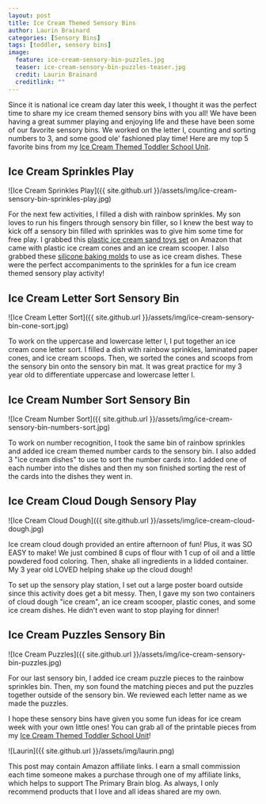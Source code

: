 ```yaml
---
layout: post
title: Ice Cream Themed Sensory Bins
author: Laurin Brainard
categories: [Sensory Bins]
tags: [toddler, sensory bins]
image:
  feature: ice-cream-sensory-bin-puzzles.jpg
  teaser: ice-cream-sensory-bin-puzzles-teaser.jpg
  credit: Laurin Brainard
  creditlink: ""
---
```

Since it is national ice cream day later this week, I thought it was the perfect time to share my ice cream themed sensory bins with you all! We have been having a great summer playing and enjoying life and these have been some of our favorite sensory bins. We worked on the letter I, counting and sorting numbers to 3, and some good ole' fashioned play time! Here are my top 5 favorite bins from my [Ice Cream Themed Toddler School Unit](https://www.teacherspayteachers.com/Product/Toddler-Lesson-Plans-Ice-Cream-Themed-Lessons-4635846?utm_source=My%20Blog&utm_campaign=Ice%20Cream%20Sensory%20Bins%20Blog%20Post).

## Ice Cream Sprinkles Play
![Ice Cream Sprinkles Play]({{ site.github.url }}/assets/img/ice-cream-sensory-bin-sprinkles-play.jpg)

For the next few activities, I filled a dish with rainbow sprinkles. My son loves to run his fingers through sensory bin filler, so I knew the best way to kick off a sensory bin filled with sprinkles was to give him some time for free play. I grabbed this [plastic ice cream sand toys set](https://www.amazon.com/gp/product/B07D7PS7T7/ref=as_li_tl?ie=UTF8&camp=1789&creative=9325&creativeASIN=B07D7PS7T7&linkCode=as2&tag=theprimarybra-20&linkId=2f3a2cff38379c8a29f7a5a15c809dd4) on Amazon that came with plastic ice cream cones and an ice cream scooper. I also grabbed these [silicone baking molds](https://www.amazon.com/gp/product/B01KWTGAVQ/ref=as_li_tl?ie=UTF8&camp=1789&creative=9325&creativeASIN=B01KWTGAVQ&linkCode=as2&tag=theprimarybra-20&linkId=63db0fa81f228cf428a3653e81f70c96) to use as ice cream dishes. These were the perfect accompaniments to the sprinkles for a fun ice cream themed sensory play activity! 

## Ice Cream Letter Sort Sensory Bin
![Ice Cream Letter Sort]({{ site.github.url }}/assets/img/ice-cream-sensory-bin-cone-sort.jpg)

To work on the uppercase and lowercase letter I, I put together an ice cream cone letter sort. I filled a dish with rainbow sprinkles, laminated paper cones, and ice cream scoops. Then, we sorted the cones and scoops from the sensory bin onto the sensory bin mat. It was great practice for my 3 year old to differentiate uppercase and lowercase letter I.

## Ice Cream Number Sort Sensory Bin
![Ice Cream Number Sort]({{ site.github.url }}/assets/img/ice-cream-sensory-bin-numbers-sort.jpg)

To work on number recognition, I took the same bin of rainbow sprinkles and added ice cream themed number cards to the sensory bin. I also added 3 "ice cream dishes" to use to sort the number cards into. I added one of each number into the dishes and then my son finished sorting the rest of the cards into the dishes they went in. 

## Ice Cream Cloud Dough Sensory Play
![Ice Cream Cloud Dough]({{ site.github.url }}/assets/img/ice-cream-cloud-dough.jpg)

Ice cream cloud dough provided an entire afternoon of fun! Plus, it was SO EASY to make! We just combined 8 cups of flour with 1 cup of oil and a little powdered food coloring. Then, shake all ingredients in a lidded container. My 3 year old LOVED helping shake up the cloud dough! 

To set up the sensory play station, I set out a large poster board outside since this activity does get a bit messy. Then, I gave my son two containers of cloud dough "ice cream", an ice cream scooper, plastic cones, and some ice cream dishes.  He didn't even want to stop playing for dinner!

## Ice Cream Puzzles Sensory Bin
![Ice Cream Puzzles]({{ site.github.url }}/assets/img/ice-cream-sensory-bin-puzzles.jpg)

For our last sensory bin, I added ice cream puzzle pieces to the rainbow sprinkles bin. Then, my son found the matching pieces and put the puzzles together outside of the sensory bin. We reviewed each letter name as we made the puzzles. 

I hope these sensory bins have given you some fun ideas for ice cream week with your own little ones! You can grab all of the printable pieces from my [Ice Cream Themed Toddler School Unit](https://www.teacherspayteachers.com/Product/Toddler-Lesson-Plans-Ice-Cream-Themed-Lessons-4635846?utm_source=My%20Blog&utm_campaign=Ice%20Cream%20Sensory%20Bins%20Blog%20Post)! 

<div id="fd-form-5d7bbeaa1093300012a8c6ae"></div>
<script>
  window.fd('form', {
    formId: '5d7bbeaa1093300012a8c6ae',
    containerEl: document.querySelector('#fd-form-5d7bbeaa1093300012a8c6ae')
  });
</script>

![Laurin]({{ site.github.url }}/assets/img/laurin.png)

This post may contain Amazon affiliate links. I earn a small commission each time someone makes a purchase through one of my affiliate links, which helps to support The Primary Brain blog. As always, I only recommend products that I love and all ideas shared are my own. 